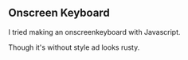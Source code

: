 ## Onscreen Keyboard

I tried making an onscreenkeyboard with Javascript.

Though it's without style ad looks rusty.
